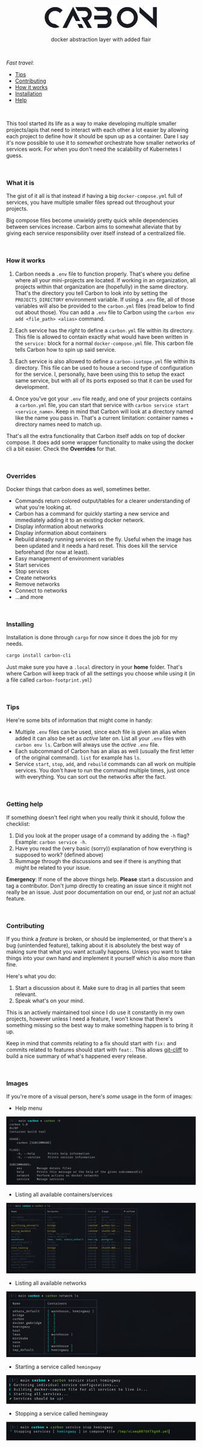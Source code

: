 
<p align="center">
	<img alt="banner" src="./.github/images/carbon.png" width="300"/>
</p>

<p align="center">docker abstraction layer with added flair</p>


<br/>

_Fast travel_:
- [Tips](#Tips)
- [Contributing](#Contributing)
- [How it works](#How-it-works)
- [Installation](#Installing)
- [Help](#Getting-help)

<br/>

This tool started its life as a way to make developing multiple smaller projects/apis 
that need to interact with each other a lot easier by allowing each project to define how
it should be spun up as a container. Dare I say it's now possible to use it to _somewhat_
orchestrate how smaller networks of services work. For when you don't need the scalability of
Kubernetes I guess.

<br/>

### What it is
The gist of it all is that instead if having a big `docker-compose.yml` full of services,
you have multiple smaller files spread out throughout your projects. 

Big compose files become unwieldy pretty quick while dependencies between services increase.
Carbon aims to somewhat alleviate that by giving each service responsibility over itself
instead of a centralized file.

<br/>

### How it works
1. Carbon needs a `.env` file to function properly. That's where you define where
all your mini-projects are located. If working in an organization, all projects within that organization are (hopefully) in the same directory. That's the directory you tell Carbon to look into by setting the `PROJECTS_DIRECTORY` environment variable.
If using a `.env` file, all of those variables will also be provided to the 
`carbon.yml` files  (read below to find out about those). You can add a `.env` file to Carbon using the `carbon env add <file_path> <alias>` command.

2. Each service has the _right_ to define a `carbon.yml` file within its directory. This file
is allowed to contain exactly what would have been written in the `service:` block for a normal
`docker-compose.yml` file. This carbon file tells Carbon how to spin up said service.

3. Each service is also allowed to define a `carbon-isotope.yml` file within its directory. This file
can be used to house a second type of configuration for the service. I, personally, have been using this
to setup the exact same service, but with all of its ports exposed so that it can be used for development.

4. Once you've got your `.env` file ready, and one of your projects contains a `carbon.yml` file, you can start that service with `carbon service start <service_name>`. Keep in mind that Carbon will look at a directory named like the name you pass in. That's a current limitation: container names + directory names need to match up.

That's all the extra functionality that Carbon itself adds on top of docker compose. It does add some wrapper functionality to make using the docker cli a bit easier. Check the **Overrides** for that.

<br/>

### Overrides
Docker things that carbon does as well, sometimes better.
- Commands return colored output/tables for a clearer understanding of what you're looking at.
- Carbon has a command for quickly starting a new service and immediately adding it to an existing docker network.
- Display information about networks
- Display information about containers
- Rebuild already running services on the fly. Useful when the image has been updated and it needs a hard reset. This does kill the service beforehand (for now at least).
- Easy management of environment variables
- Start services
- Stop services
- Create networks
- Remove networks
- Connect to networks
- ...and more


<br/>

### Installing
Installation is done through `cargo` for now since it does the job for my needs.
```bash
cargo install carbon-cli
```
Just make sure you have a `.local` directory in your **home** folder. That's where Carbon will keep track of all the settings you choose while using it (in a file called `carbon-footprint.yml`)

<br/>

### Tips
Here're some bits of information that might come in handy:
- Multiple `.env` files can be used, since each file is given an alias when added it can also be set as _active_ later on. List all your `.env` files with `carbon env ls`. Carbon will always use the _active_ `.env` file.
- Each subcommand of Carbon has an alias as well (usually the first letter of the original command). `list` for example has `ls`.
- Service `start`, `stop`, `add`, and `rebuild` commands can all work on multiple services. You don't have to run the command multiple times, just once with everything. You can sort out the networks after the fact.


<br/>

### Getting help
If something doesn't feel right when you really think it should, follow the checklist:
1. Did you look at the proper usage of a command by adding the `-h` flag? Example: `carbon service -h`.
2. Have you read the (very basic (sorry)) explanation of how everything is supposed to work? (defined above)
3. Rummage through the discussions and see if there is anything that might be related to your issue.

**Emergency**: If none of the above things help. **Please** start a discussion and tag a contributor. Don't jump directly to creating an issue since it might not really be an issue. Just poor documentation on our end, or just _not_ an actual feature.

<br/>

### Contributing
If you think a _feature_ is broken, or should be implemented, or that there's a bug (unintended feature), talking about it is absolutely the best way of making sure that what you want actually happens. Unless you want to take things into your own hand and implement it yourself which is also more than fine. 

Here's what you do:
1. Start a discussion about it. Make sure to drag in all parties that seem relevant.
2. Speak what's on your mind.

This is an actively maintained tool since I do use it constantly in my own projects, however unless I need a feature, I won't know that there's something missing so the best way to make something happen is to bring it up.

Keep in mind that commits relating to a fix should start with `fix:` and commits
related to features should start with `feat:`. This allows [git-cliff](#) to build a nice summary of what's happened every release.


<br/>

### Images
If you're more of a visual person, here's _some_ usage in the form of images:

- Help menu
<img alt="banner" src="./.github/images/b.png"/>

- Listing all available containers/services
<img alt="banner" src="./.github/images/a.png"/>

- Listing all available networks
<img alt="banner" src="./.github/images/c.png"/>

- Starting a service called `hemingway`
<img alt="banner" src="./.github/images/d.png"/>

- Stopping a service called hemingway
<img alt="banner" src="./.github/images/e.png"/>